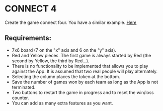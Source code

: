 # CONNECT 4

Create the game connect four. You have a similar example. [Here](https://solitariosonline.es/conecta-4)

## Requirements:

- 7x6 board (7 on the "x" axis and 6 on the "y" axis).
- Red and Yellow pieces. The first game is always started by Red (the second by Yellow, the third by Red...).
- There is no functionality to be implemented that allows you to play against the App. It is assumed that two real people will play alternately.
- Selecting the column places the token at the bottom.
- Save the number of games won by each team as long as the App is not terminated.
- Two buttons to restart the game in progress and to reset the win/loss counter.
- You can add as many extra features as you want.